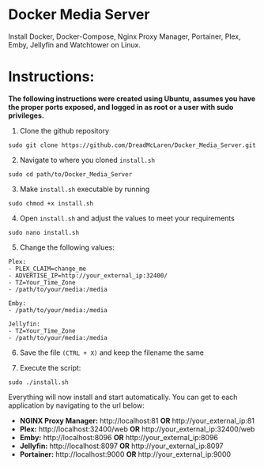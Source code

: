 # Docker Media Server
Install Docker, Docker-Compose, Nginx Proxy Manager, Portainer, Plex, Emby, Jellyfin and Watchtower on Linux.

# Instructions:

**The following instructions were created using Ubuntu, assumes you have the proper ports exposed, and logged in as root or a user with sudo privileges.**

1. Clone the github repository
```
sudo git clone https://github.com/DreadMcLaren/Docker_Media_Server.git
```

2. Navigate to where you cloned ```install.sh```
```
sudo cd path/to/Docker_Media_Server
```

3. Make ```install.sh``` executable by running
```
sudo chmod +x install.sh
```

4. Open ```install.sh``` and adjust the values to meet your requirements
```
sudo nano install.sh
```

5. Change the following values:
```
Plex:
- PLEX_CLAIM=change_me
- ADVERTISE_IP=http://your_external_ip:32400/
- TZ=Your_Time_Zone
- /path/to/your/media:/media
```
```
Emby:
- /path/to/your/media:/media
```
```
Jellyfin:
- TZ=Your_Time_Zone
- /path/to/your/media:/media
```

6. Save the file ```(CTRL + X)``` and keep the filename the same

7. Execute the script:
```
sudo ./install.sh
```


Everything will now install and start automatically. You can get to each application by navigating to the url below:

- **NGINX Proxy Manager:** http://localhost:81 **OR** http://your_external_ip:81
- **Plex:** http://localhost:32400/web **OR** http://your_external_ip:32400/web
- **Emby:** http://localhost:8096 **OR** http://your_external_ip:8096
- **Jellyfin:** http://localhost:8097 **OR** http://your_external_ip:8097
- **Portainer:** http://localhost:9000 **OR** http://your_external_ip:9000
